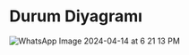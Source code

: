 # Durum Diyagramı


![WhatsApp Image 2024-04-14 at 6 21 13 PM](https://github.com/lewisVailed/TatlimiGetir/assets/101148589/a014afce-4468-44a9-ba2c-5e78da6f8ee5)
